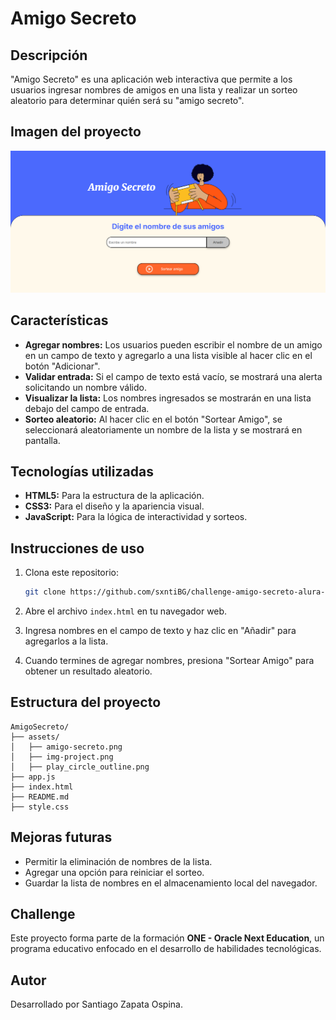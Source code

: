 # Amigo Secreto

## Descripción

"Amigo Secreto" es una aplicación web interactiva que permite a los usuarios ingresar nombres de amigos en una lista y realizar un sorteo aleatorio para determinar quién será su "amigo secreto".

## Imagen del proyecto

![Vista previa del proyecto](assets/img-project.png)

## Características

- **Agregar nombres:** Los usuarios pueden escribir el nombre de un amigo en un campo de texto y agregarlo a una lista visible al hacer clic en el botón "Adicionar".
- **Validar entrada:** Si el campo de texto está vacío, se mostrará una alerta solicitando un nombre válido.
- **Visualizar la lista:** Los nombres ingresados se mostrarán en una lista debajo del campo de entrada.
- **Sorteo aleatorio:** Al hacer clic en el botón "Sortear Amigo", se seleccionará aleatoriamente un nombre de la lista y se mostrará en pantalla.

## Tecnologías utilizadas

- **HTML5:** Para la estructura de la aplicación.
- **CSS3:** Para el diseño y la apariencia visual.
- **JavaScript:** Para la lógica de interactividad y sorteos.

## Instrucciones de uso

1. Clona este repositorio:
   ```bash
   git clone https://github.com/sxntiBG/challenge-amigo-secreto-alura-one
   ```

2. Abre el archivo `index.html` en tu navegador web.

3. Ingresa nombres en el campo de texto y haz clic en "Añadir" para agregarlos a la lista.

4. Cuando termines de agregar nombres, presiona "Sortear Amigo" para obtener un resultado aleatorio.

## Estructura del proyecto

```
AmigoSecreto/
├── assets/
│   ├── amigo-secreto.png
│   ├── img-project.png
│   ├── play_circle_outline.png
├── app.js
├── index.html
├── README.md
├── style.css
```

## Mejoras futuras

- Permitir la eliminación de nombres de la lista.
- Agregar una opción para reiniciar el sorteo.
- Guardar la lista de nombres en el almacenamiento local del navegador.

## Challenge

Este proyecto forma parte de la formación **ONE - Oracle Next Education**, un programa educativo enfocado en el desarrollo de habilidades tecnológicas.

## Autor

Desarrollado por Santiago Zapata Ospina.